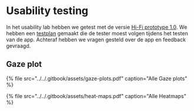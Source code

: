 # Usability testing

In het usability lab hebben we getest met de versie [Hi-Fi prototype 1.0](../../4.-ontwerp/high-fi-prototype-1.0/). We hebben een [testplan](testplan.md) gemaakt die de tester moest volgen tijdens het testen van de app. Achteraf hebben we vragen gesteld over de app en feedback gevraagd. 

## Gaze plot

{% file src="../../.gitbook/assets/gaze-plots.pdf" caption="Alle Gaze plots" %}

{% file src="../../.gitbook/assets/heat-maps.pdf" caption="Alle Heatmaps" %}

